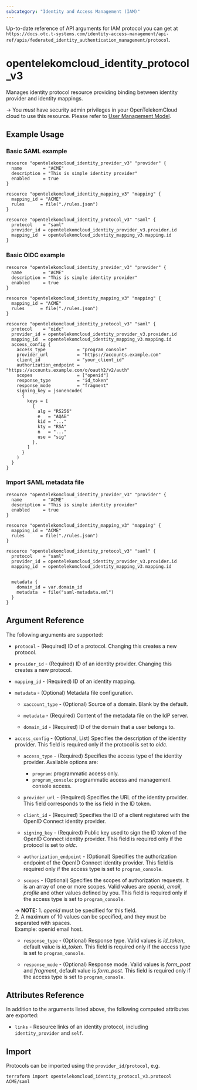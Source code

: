 ```yaml
---
subcategory: "Identity and Access Management (IAM)"
---
```


Up-to-date reference of API arguments for IAM protocol you can get at
`https://docs.otc.t-systems.com/identity-access-management/api-ref/apis/federated_identity_authentication_management/protocol`.

# opentelekomcloud_identity_protocol_v3

Manages identity protocol resource providing binding between identity provider and identity mappings.

-> You _must_ have security admin privileges in your OpenTelekomCloud cloud to use this resource. Please refer
to [User Management Model](https://docs.otc.t-systems.com/en-us/usermanual/iam/iam_01_0034.html).

## Example Usage

### Basic SAML example

```hcl
resource "opentelekomcloud_identity_provider_v3" "provider" {
  name        = "ACME"
  description = "This is simple identity provider"
  enabled     = true
}

resource "opentelekomcloud_identity_mapping_v3" "mapping" {
  mapping_id = "ACME"
  rules      = file("./rules.json")
}

resource "opentelekomcloud_identity_protocol_v3" "saml" {
  protocol    = "saml"
  provider_id = opentelekomcloud_identity_provider_v3.provider.id
  mapping_id  = opentelekomcloud_identity_mapping_v3.mapping.id
}
```

### Basic OIDC example

```hcl
resource "opentelekomcloud_identity_provider_v3" "provider" {
  name        = "ACME"
  description = "This is simple identity provider"
  enabled     = true
}

resource "opentelekomcloud_identity_mapping_v3" "mapping" {
  mapping_id = "ACME"
  rules      = file("./rules.json")
}

resource "opentelekomcloud_identity_protocol_v3" "saml" {
  protocol    = "oidc"
  provider_id = opentelekomcloud_identity_provider_v3.provider.id
  mapping_id  = opentelekomcloud_identity_mapping_v3.mapping.id
  access_config {
    access_type            = "program_console"
    provider_url           = "https://accounts.example.com"
    client_id              = "your_client_id"
    authorization_endpoint = "https://accounts.example.com/o/oauth2/v2/auth"
    scopes                 = ["openid"]
    response_type          = "id_token"
    response_mode          = "fragment"
    signing_key = jsonencode(
      {
        keys = [
          {
            alg = "RS256"
            e   = "AQAB"
            kid = "..."
            kty = "RSA"
            n   = "..."
            use = "sig"
          },
        ]
      }
    )
  }
}
```

### Import SAML metadata file

```hcl
resource "opentelekomcloud_identity_provider_v3" "provider" {
  name        = "ACME"
  description = "This is simple identity provider"
  enabled     = true
}

resource "opentelekomcloud_identity_mapping_v3" "mapping" {
  mapping_id = "ACME"
  rules      = file("./rules.json")
}

resource "opentelekomcloud_identity_protocol_v3" "saml" {
  protocol    = "saml"
  provider_id = opentelekomcloud_identity_provider_v3.provider.id
  mapping_id  = opentelekomcloud_identity_mapping_v3.mapping.id


  metadata {
    domain_id = var.domain_id
    metadata  = file("saml-metadata.xml")
  }
}
```

## Argument Reference

The following arguments are supported:

* `protocol` - (Required) ID of a protocol. Changing this creates a new protocol.

* `provider_id` - (Required) ID of an identity provider. Changing this creates a new protocol.

* `mapping_id` - (Required) ID of an identity mapping.

* `metadata` - (Optional) Metadata file configuration.

    * `xaccount_type` - (Optional) Source of a domain. Blank by the default.

    * `metadata` - (Required) Content of the metadata file on the IdP server.

    * `domain_id` - (Required) ID of the domain that a user belongs to.

* `access_config` - (Optional, List) Specifies the description of the identity provider.
  This field is required only if the protocol is set to *oidc*.

    * `access_type` - (Required) Specifies the access type of the identity provider.
      Available options are:
      + `program`: programmatic access only.
      + `program_console`: programmatic access and management console access.

    * `provider_url` - (Required) Specifies the URL of the identity provider.
      This field corresponds to the iss field in the ID token.

    * `client_id` - (Required) Specifies the ID of a client registered with the OpenID Connect identity provider.

    * `signing_key` - (Required) Public key used to sign the ID token of the OpenID Connect identity provider.
      This field is required only if the protocol is set to *oidc*.

    * `authorization_endpoint` - (Optional) Specifies the authorization endpoint of the OpenID Connect identity
      provider. This field is required only if the access type is set to `program_console`.

    * `scopes` - (Optional) Specifies the scopes of authorization requests. It is an array of one or more scopes.
      Valid values are *openid*, *email*, *profile* and other values defined by you.
      This field is required only if the access type is set to `program_console`.

    -> **NOTE:** 1. *openid* must be specified for this field.
    <br/>2. A maximum of 10 values can be specified, and they must be separated with spaces.
    <br/>Example: openid email host.

    * `response_type` - (Optional) Response type. Valid values is *id_token*, default value is *id_token*.
      This field is required only if the access type is set to `program_console`.

    * `response_mode` - (Optional) Response mode.
      Valid values is *form_post* and *fragment*, default value is *form_post*.
      This field is required only if the access type is set to `program_console`.

## Attributes Reference

In addition to the arguments listed above, the following computed attributes are exported:

* `links` - Resource links of an identity protocol, including `identity_provider` and `self`.

## Import

Protocols can be imported using the `provider_id/protocol`, e.g.

```shell
terraform import opentelekomcloud_identity_protocol_v3.protocol ACME/saml
```

